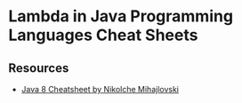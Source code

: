 # Lambda in Java Programming Languages Cheat Sheets

## Resources

- [Java 8 Cheatsheet by Nikolche Mihajlovski](http://www.java8.org/)
